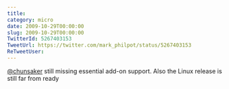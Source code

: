 ```yaml
---
title: 
category: micro
date: 2009-10-29T00:00:00
slug: 2009-10-29T00:00:00
TwitterId: 5267403153
TweetUrl: https://twitter.com/mark_philpot/status/5267403153
ReTweetUser: 
---
```


[@chunsaker](https://twitter.com/chunsaker) still missing essential add-on support. Also the Linux release is still far from ready